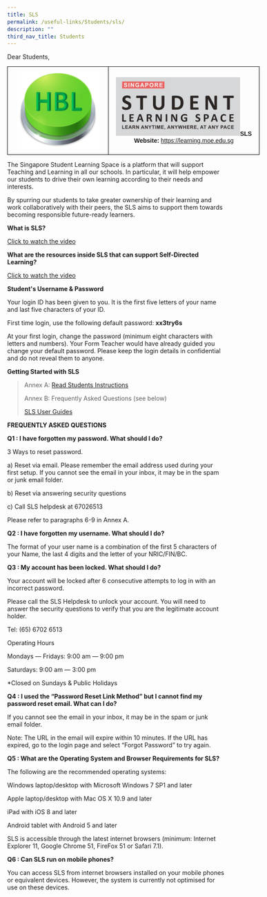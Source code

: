 ```yaml
---
title: SLS
permalink: /useful-links/Students/sls/
description: ""
third_nav_title: Students
---
```

Dear Students,


<style type="text/css">
.tg  {border-collapse:collapse;border-spacing:0;margin:0px auto;}
.tg td{border-color:black;border-style:solid;border-width:1px;font-family:Arial, sans-serif;font-size:14px;
  overflow:hidden;padding:10px 5px;word-break:normal;}
.tg th{border-color:black;border-style:solid;border-width:1px;font-family:Arial, sans-serif;font-size:14px;
  font-weight:normal;overflow:hidden;padding:10px 5px;word-break:normal;}
.tg .tg-nrix{text-align:center;vertical-align:middle}
</style>
<table class="tg" style="undefined;table-layout: fixed; width: 585px">
<colgroup>
<col style="width: 235px">
<col style="width: 350px">
</colgroup>
<tbody>
  <tr>
    <td class="tg-nrix"><a href = "https://sites.google.com/moe.edu.sg/tnpshbl/" target = "_self"> 
          <img src="/images/HBLbutton2.png" 
     style="width:85%"></a></td>
    <td class="tg-nrix"><a href = "https://vle.learning.moe.edu.sg/login" target = "_self"> 
          <img src="/images/SLS.png" 
							 style="width:85%"></a><strong>SLS Website:</strong> <a href="https://learning.moe.edu.sg">https://learning.moe.edu.sg</a></td>
  </tr>
</tbody>
</table>



The Singapore Student Learning Space is a platform that will support Teaching and Learning in all our schools. In particular, it will help empower our students to drive their own learning according to their needs and interests.

  

By spurring our students to take greater ownership of their learning and work collaboratively with their peers, the SLS aims to support them towards becoming responsible future-ready learners.

  

**What is SLS?**

[Click to watch the video](http://gmail%20%26%20mconline%20-%20salutation0466/)

  

**What are the resources inside SLS that can support Self-Directed Learning?**

[Click to watch the video](https://www.youtube.com/watch?v=JZhjECbHmiE)

  

**Student's Username & Password**

Your login ID has been given to you. It is the first five letters of your name and last five characters of your ID.

  

First time login, use the following default password: **xx3try6s**

  

At your first login, change the password (minimum eight characters with letters and numbers). Your Form Teacher would have already guided you change your default password. Please keep the login details in confidential and do not reveal them to anyone.

  

  

**Getting Started with SLS**

  

> Annex A: [Read Students Instructions](https://tampinesnorthpri.moe.edu.sg/qql/slot/u513/2021/Useful%20Links/Students/SLS/Instructions%20and%20FAQs%20for%20website.pdf)
> 
>   
> 
> Annex B: Frequently Asked Questions (see below)
> 
>   
> 
> [SLS User Guides](https://static.learning.moe.edu.sg/UserGuide/login-troubleshooting.html#)

  

  

**FREQUENTLY ASKED QUESTIONS**

  

**Q1 : I have forgotten my password. What should I do?**

  

3 Ways to reset password.

  

a) Reset via email. Please remember the email address used during your first setup. If you cannot see the email in your inbox, it may be in the spam or junk email folder.

  

b) Reset via answering security questions

  

c) Call SLS helpdesk at 67026513

  

Please refer to paragraphs 6-9 in Annex A.

  

  

**Q2 : I have forgotten my username. What should I do?**

  

The format of your user name is a combination of the first 5 characters of your Name, the last 4 digits and the letter of your NRIC/FIN/BC.

  

  

**Q3 : My account has been locked. What should I do?**

  

Your account will be locked after 6 consecutive attempts to log in with an incorrect password.

  

Please call the SLS Helpdesk to unlock your account. You will need to answer the security questions to verify that you are the legitimate account holder.

  

Tel: (65) 6702 6513

  

Operating Hours

  

Mondays ― Fridays: 9:00 am ― 9:00 pm

  

Saturdays: 9:00 am ― 3:00 pm

  

\*Closed on Sundays & Public Holidays

  

  

**Q4 : I used the “Password Reset Link Method” but I cannot find my password reset email. What can I do?**

  

If you cannot see the email in your inbox, it may be in the spam or junk email folder.

  

Note: The URL in the email will expire within 10 minutes. If the URL has expired, go to the login page and select “Forgot Password” to try again.

  

  

**Q5 : What are the Operating System and Browser Requirements for SLS?**

  

The following are the recommended operating systems:

  

Windows laptop/desktop with Microsoft Windows 7 SP1 and later

  

Apple laptop/desktop with Mac OS X 10.9 and later

  

iPad with iOS 8 and later

  

Android tablet with Android 5 and later

  

SLS is accessible through the latest internet browsers (minimum: Internet Explorer 11, Google Chrome 51, FireFox 51 or Safari 7.1).

  

  

**Q6 : Can SLS run on mobile phones?**

  

You can access SLS from internet browsers installed on your mobile phones or equivalent devices. However, the system is currently not optimised for use on these devices.